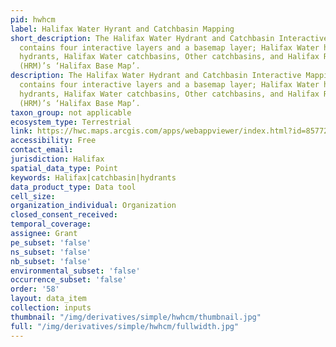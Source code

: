 ```yaml
---
pid: hwhcm
label: Halifax Water Hyrant and Catchbasin Mapping
short_description: The Halifax Water Hydrant and Catchbasin Interactive Mapping website
  contains four interactive layers and a basemap layer; Halifax Water hydrants, Other
  hydrants, Halifax Water catchbasins, Other catchbasins, and Halifax Regional Municipality
  (HRM)’s ‘Halifax Base Map’.
description: The Halifax Water Hydrant and Catchbasin Interactive Mapping website
  contains four interactive layers and a basemap layer; Halifax Water hydrants, Other
  hydrants, Halifax Water catchbasins, Other catchbasins, and Halifax Regional Municipality
  (HRM)’s ‘Halifax Base Map’.
taxon_group: not applicable
ecosystem_type: Terrestrial
link: https://hwc.maps.arcgis.com/apps/webappviewer/index.html?id=857724d1ae3c48e18e28642da0702bb3
accessibility: Free
contact_email: 
jurisdiction: Halifax
spatial_data_type: Point
keywords: Halifax|catchbasin|hydrants
data_product_type: Data tool
cell_size: 
organization_individual: Organization
closed_consent_received: 
temporal_coverage: 
assignee: Grant
pe_subset: 'false'
ns_subset: 'false'
nb_subset: 'false'
environmental_subset: 'false'
occurrence_subset: 'false'
order: '58'
layout: data_item
collection: inputs
thumbnail: "/img/derivatives/simple/hwhcm/thumbnail.jpg"
full: "/img/derivatives/simple/hwhcm/fullwidth.jpg"
---
```

